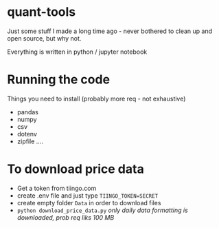 # quant-tools

Just some stuff I made a long time ago - never bothered to clean up and open source, but why not.

Everything is written in python / jupyter notebook

# Running the code
Things you need to install (probably more req - not exhaustive)
- pandas
- numpy
- csv
- dotenv
- zipfile
....

# To download price data
- Get a token from tiingo.com
- create .env file and just type `TIINGO_TOKEN=SECRET`
- create empty folder `Data` in order to download files
- `python download_price_data.py`
*only daily data formatting is downloaded, prob req liks 100 MB*

